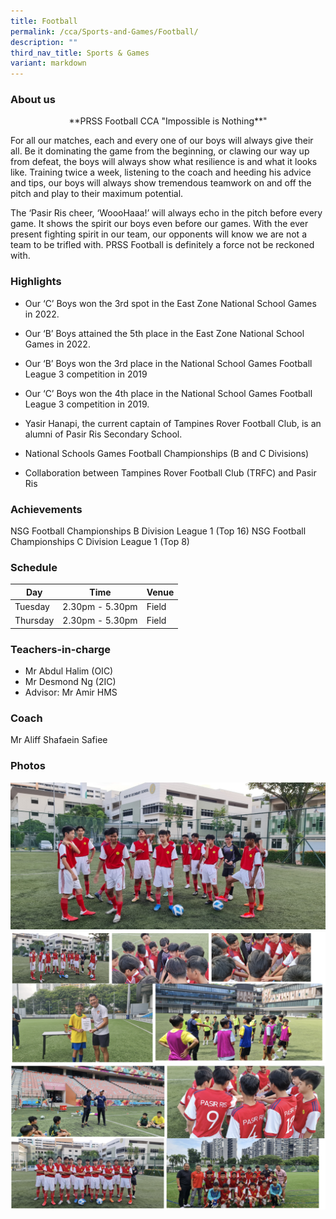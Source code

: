```yaml
---
title: Football
permalink: /cca/Sports-and-Games/Football/
description: ""
third_nav_title: Sports & Games
variant: markdown
---
```

### **About us**

<center>**PRSS Football CCA "Impossible is Nothing**"</center> 

For all our matches, each and every one of our boys will always give their all. Be it dominating the game from the beginning, or clawing our way up from defeat, the boys will always show what resilience is and what it looks like. Training twice a week, listening to the coach and heeding his advice and tips, our boys will always show tremendous teamwork on and off the pitch and play to their maximum potential.&nbsp;&nbsp;

The ‘Pasir Ris cheer, ‘WoooHaaa!’ will always echo in the pitch before every game. It shows the spirit our boys even before our games. With the ever present fighting spirit in our team, our opponents will know we are not a team to be trifled with. PRSS Football is definitely a force not be reckoned with.

### **Highlights**

*   Our ‘C’ Boys won the 3rd spot in the East Zone National School Games in 2022.
*   Our ‘B’ Boys attained the 5th place in the East Zone National School Games in 2022.
*   Our ‘B’ Boys won the 3rd place in the National School Games Football&nbsp; League 3 competition in 2019
*   Our ‘C’ Boys won the 4th place in the National School Games Football League 3 competition in 2019.
*   Yasir Hanapi, the current captain of Tampines Rover Football Club, is an alumni of Pasir Ris Secondary School.

* National Schools Games Football Championships (B and C Divisions)
* Collaboration between Tampines Rover Football Club (TRFC) and Pasir Ris 

### **Achievements**

NSG Football Championships B Division League 1 (Top 16) 
NSG Football Championships C Division League 1 (Top 8)

### **Schedule**

| Day | Time | Venue |
| -------- | -------- | -------- |
| Tuesday | 2.30pm - 5.30pm | Field |
| Thursday | 2.30pm - 5.30pm | Field |

### **Teachers-in-charge**

* Mr Abdul Halim (OIC)
* Mr Desmond Ng (2IC)
* Advisor: Mr Amir HMS

### **Coach**

Mr Aliff Shafaein Safiee

### **Photos**

![](/images/20220422_072741.jpeg)
![](/images/football2.png)
![](/images/football3.png)
